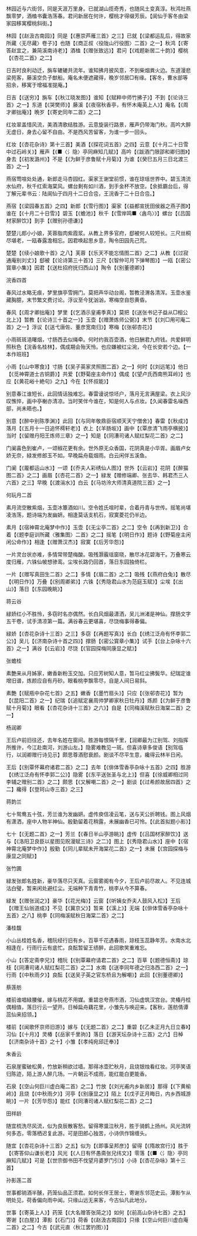 <!-- { "loadSidebar": true } -->
林园近与六街邻，同是天涯万里身。已就湖山揽奇秀，也随风土变真淳。秋鸿社燕飘零梦，酒榼书囊浩荡春。君问新居在何许，樱桃才得缀芳辰。【阆仙于客冬由梁家园移寓樱桃斜街。】

林园【《赵汲古南园》】同是【《惠崇芦雁三首》之三】已就【《梁都运乱后，得故家所藏〈无尽藏〉卷子》】也随【《商正叔〈役陇山行役图〉二首》之一】秋鸿【《寄答赵宜之，兼简溪南诗老》】酒榼【《赠张致远》】君问【《戏题新居二十韵》】樱桃【《杏花二首》之二】

日吉时良利动迁，旃车辘辘共流年。谁知拂月披风意，不到柴烟粪火边。东道漫悲梁苑客，藤溪空负子猷船。庵名未便遮藏得，晚岁邻居□有缘。【客冬，曹水部等招余，移寓于增福准提庵。】

日吉【《送穷》】旃车【《秋江晓发图》】谁知【《赋粹中师竹拂子》】不到【《论诗三首》之一】东道【《哭樊师》】藤溪【《夜宿秋香亭，有怀木庵英上人》】庵名【《周才卿拙庵》】晩岁【《寄史同年二首》之二】

红妆翠盖惜风流，美酒清歌结胜游。云意旋装行路景，雁声仍带海门秋。高吟大醉无虚日，身去心留不自由。不是西风苦留客，为谁一步一回头。

红妆【《杏花杂诗》第十三首】美酒【《探花词五首》之四】云意【《十月二十日雪中过石岭关》】雁声【《■〈氵隐〉亭同麻知几赋》】高吟【《跋酒门限邵和卿归图》】身去【《初发潞州》】不是【《为鲜于彦鲁赋十月菊》】为谁【《癸巳五月三日北渡三首》之一】

燕宿莺喧处处通，新郎走马杏园红。渠家王谢堂前惯，谁在琼瑶世界中。碧玉清流水仙府，秋千红索海棠风。螺台剩有如川酒，到手金杯不放空。【余抵霸台后，得丁解元辈书云：陆阆仙于四月十二日合卺，王浣香于二十日合卺。】

燕宿【《梁园春五首》之四】新郎【《雪行图》】渠家【《益都宣抚田侯器之燕子图》】谁在【《十月二十日雪》】碧玉【《蟾池》】秋千【《雪岸鸣■〈酓鸟〉》】螺台【《吕国材家醉饮》】到手【《赠别孙德谦》】

楚楚儿郎小小娘，芙蓉脂肉紫霞浆。从教上界多官府，郄被何人较短长。三尺丝桐尽堪老，一瓯春露澹相忘。因君唤起思乡意，陶令田园先己荒。

楚楚【《续小娘歌十首》之八】芙蓉【《乐天不能忘情图二首》之二】从教【《过寂通庵别刘丈》】郄被【《论诗第三十首》】三尺【《智仲可月下弹琴图》】一瓯【《密公寳章小集》】因君【《送杜招府抚归西山》】陶令【《别董德卿》】


浣香四首

春风过水略无痕，梦里旗亭雪拥门。莫把声华动台阁，暂教泾渭各清浑。玉壶水鉴藏胸臆，末节繁文费讨论。浮议至今犹汹汹，寒梅空自怨黄昏。

春风【《周才卿拙庵》】梦里【《乞酒示皇甫季真》】莫把【《送张书记子益从□相公北上》】暂教【《论诗三十首之一》】玉壶【《赠萧炼师公弼》】末节【《刘□用可庵二首》之一】浮议【《送弋唐佐、董彦宽南归》】寒梅【《张邨杏花》】

小雨斑斑浥曙烟，寸肠西去似绳牵。何时约我百壶酒，他日酬君九府钱。共爱鲜明照秋色【浣香名桂林】，偶成期会殆天怜。也应嫌被红尘涴，今在长安若个边。【一本作班班】

小雨【《山中寒食》】寸肠【《吴子英家灵照图二首》之一】何时【《刘远笔》】他日【《觅神霄道士古铜爵》】共爱【《野菊座主命作》】偶成【《望卢氏西南熊耳岭》】也应【《黄花峪十絶句》之九】今在【《怀叔能》】

别意春江谁短长，此回情话独难忘。春雷谩说惊坯户，落月无言满屋梁。衣上风沙叹憔悴，画中亭榭亦清凉。当时笑伴今谁在，知是何人与点妆。【久闻春雷名噪西部，尚未晤也。】

别意【《醉中别陈季渊》】此回【《与同年敬鼎臣宿顺天天宁僧舍》】春雷【《秋成》】落月【《五月十一日追怀樗轩老》】衣上【《羊肠坂》】画中【《覃彦清飞雨亭横披》】当时【《留赠丹阳王炼师三章》之一】知是【《同漕司诸人赋红梨花二首》之二】

门阑喜色到崔卢，一颂椒花更有余。世外原无众香国，花阴真是小华胥。画眉卢女娇无奈，緑发修郎玉不如。早晚扁舟载烟雨。白云闲伴五溪鱼。

门阑【《龎都运山水》】一颂【《乔夫人彩绣仙人图》】世外【《云岩》】花阴【《醉猫图二首》之二】画眉【《杏花二首》之一】緑发【赠修端卿、张去华、韩君杰三人六首》之三】早晚【《渡湍水》】白云【《马坊泠大师清真道院三首》之一】


何玩月二首

素月流空散紫烟，玉壶冰簟酒如川。空令姓氏喧时辈，合着丹青与世传。摇笔尚堪凌浩荡，题诗端为发幽妍。相逢莫话支机石，寂寞菱花仍半边。

素月【《宿神霄北庵梦中作》】玉壶【《无尘亭二首》之二】空令【《再到新卫》】合着【《题李庭训所藏〈雅集图〉二首》之二】摇笔【《明日作》】题诗【《野菊座主闲闲公命作》】相逢【《赠萧汉杰》】寂寞【《后芳华怨》】

一片灵台状亦难，多情常带楚梅酸。吸残灏霰瑶窗晓，散尽冰花碧海干。万叠寒云度归雁，六铢仙帔想骖鸾。尘埃长路仍回首，落日东园独倚栏。

一片【《赠写真田生二首》之二】多情【《眉二首》之二】吸残【《燕府白兔》】散尽【《明日作》】万叠【《别周卿弟》】六铢【《秀隐君山水为范庭玉赋》】尘埃【《出山》】落日【《东园晚眺》】


蒋云谷

緑娇红小不胜怜，多窃时名亦偶然。长白风烟最潇洒，吴儿洲渚是神仙。撑肠文字五干卷，试手清凉第一篇。满谷春云更堪喜，尽饶梅事得春偏。

緑娇【《杏花杂诗十三首》之三】多窃【《再题写真》】长白【《绣江泛舟有怀李郭二公》】吴儿【《济南杂诗十首之四》】撑肠【《密公寳章小集》】试手【《台上杂咏十六首》之一】满谷【《云岩》】尽饶【《官园探梅同康显之赋》】


张蟾桂

素艶来从月姊家，嫩香新粉玉交加。只应芳树知人意，暂马红尘拂鬓华。纪瑞定谁增旧谱，炼颜应自有丹砂。眼看桃李飘零尽，自是人间日易斜。

素艶【《赋瓶中杂花七首》之五】嫩香【《墨竹扇头》】只应【《张邨杏花》】暂为【《昆阳二首》之一】纪瑞【《追赋定襄周帅梦卿家秋日牡丹》】炼颜【《为鲜于彦鲁赋十月菊》】眼看【《杏花杂诗十三首》之六》】自是【《同梅溪赋秋日海棠二首》之一】


杨润卿

王后卢前旧往还，去年名姓在窗间。胜游每恨隔千里，【润卿最为江别驾、刘指挥所推许，今江赴南河，刘游山左。】隐雾难教见一斑。但喜诗章多俊语【别驾临行，以润卿赠行诗见示】颇思尊酒慰衰颜。剧谈不尽平生意，纔得云林半日闲。

王后【《别覃怀幕府诸君二首》之二】去年【《俳体雪香亭杂咏十五首》之四】胜游【《绣江泛舟有怀李郭二公》】隐雾【《东平送张圣与北上》】但喜【《徐威卿相过同李辅之赠别二首》之二】颇思【《又解嘲二首》之一】剧谈【《过希颜故居四首》之二】纔得【《登珂山寺三首》之三】


蒋韵兰

七十鸳鸯五十弦，芳兰谁为发幽妍。虚传庾信凌云笔，送与天公折聘钱。图上风烟有潇洒，座中人物半神仙。殷勤留着花稍露，未展幽香已可怜。【《此首拟题小影》】

七十【《无题二首》之一】芳兰【《春日半山亭游眺》】虚传【《吕国材家醉饮》】送与【《洛阳卫良臣以星图见贶漫赋三诗》之二》】图上【《秀隐君山水》】座中【《宿神霄北庵梦中作》】殷勤【《同儿辈赋未开海棠花二首》之一】未展【《宫园探梅与康显之同赋》】


张竹圃

緑发张郎名姓新，豪华落尽只天真。云窗雾阁有今夕，王后卢前尽故人。不见连城沽白璧，暂来闲处避红尘。无端种下青青竹，桃李从今不算春。

緑发【《赠张润之》】豪华【《花光梅》】云窗【《听姨女乔夫人鼓风入松》】王后【《赠王仙翁道成》】不见【《冀京父》】暂来【《溪上》】无端【《俳体雪香亭杂咏十五首》之八】桃李【《同梅溪赋秋日海棠二首》之二】


潘桂馥

小山丛桂姓名香，稽阮经行旧有乡。百草千花遇春雨，琼枝玉蕊静年芳。水南水北相逢在，行雨行云有底忙。良酝暂留王绩醉，此回歌笑重难忘。

小山【《答定斋李兄》】稽阮【《别覃幕府请君二首》之二】百草【《题德恒斋》】琼枝【《同漕司诸人赋红梨花二首》之二】水南【《送李同年德之归洛西二首》之一】行雨【《中秋雨夕》】良酝【《送吴子英之官东桥且为解嘲》】此回【《别董德卿》】


蔡莲舫

楼前谁唱緑腰催，嫁与桃花不用媒。重碧总夸燕市酒，习仙虚筑汉宫台。灵椿丹桂偶相值，落日行云一望开。日棹扁舟藕花里，小雏先与唤迎来。【客秋，莲舫倩谭蕊仙来招领。】

楼前【《闻歌怀京师旧游》】嫁与【《无题二首》之二】重碧【《乙未正月九日立春》】习仙【《十月》】灵椿【《岳家千里驹》】落日【《游天坛杂诗十三首》之六】日棹【《济南杂诗十首》之十】小雏【《孝纯宛邱迁奉》】


朱香云

石泉崖蜜破松黄，竹放新稍欲过墙。那得冰壶贮秋月，且烧银烛看红妆。河亭笑语归陈迹，陌上游人醉几场。一片朝云不成雨，能红能白更能香。

石泉【《空山何巨川虚白庵二首》之二】竹放【《刘光甫内乡新居》】那得【《下黄榆岭》】且烧【《中秋雨夕》】河亭【《别康显之》】陌上【《戊子正月晦日，内乡西城游眺》】一片【《芳华怨》】能红【《同漕司诸人赋红梨花二首》之二】


田祥龄

随宜梳洗尽风流，似为良辰散客愁。留得寒螀泣秋月，胜于骑鹤上扬州。风光流转何多态，零落栖迟复此游。可是田郎心独苦，小诗供作锦缠头。

随宜【《杏花杂诗十三首》之五】似为【《即事呈邦彦》】留得【《隋故宫行》】胜于【《寄答仰山谦长老》】风光【《人日有怀愚斋张兄纬文》】零落【《■〈氵隐〉亭同麻知几赋》】可是【《世宗御书田不伐望月婆罗门引》】小诗【《杏花杂咏》第十三首】


孙影莲二首

世事都销酒半醺，药笼仙品正须君。如何长伴王居士，寄谢东邻范史云。潭影乍从明处见，荷香偏向雨中闻。只缘山远无来客，今古仙凡此地分。

世事【《寄英上人》】药笼【《大名赠答张简之》】如何【《前高山杂诗七首》之五】寄谢【《白屋》】潭影【《石门》】荷香【《赵汲古南园》】只缘【《空山何巨川虚白庵二首》之二】今古【《武元直〈秋江罢钓图〉》】

